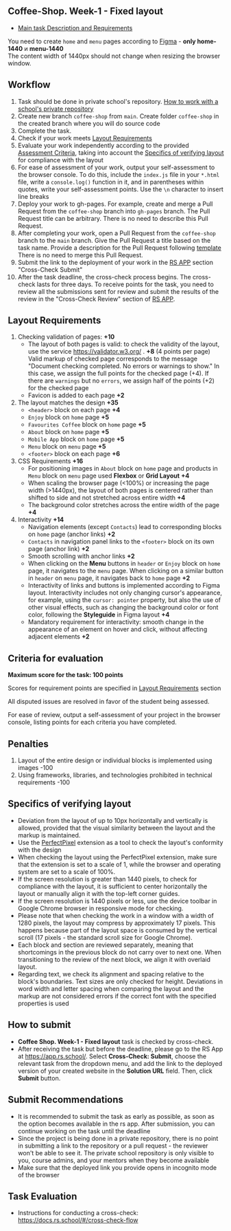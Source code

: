## Coffee-Shop. Week-1 - Fixed layout  

- [Main task Description and Requirements](coffee-shop.md)

You need to create `home` and `menu` pages according to [Figma](#) - **only home-1440** и **menu-1440**  
The content width of 1440px should not change when resizing the browser window.

## Workflow

1. Task should be done in private school's repository. [How to work with a school's private repository](https://docs.rs.school/#/private-repository)
2. Create new branch `coffee-shop` from `main`. Create folder `coffee-shop` in the created branch where you will do source code
3. Complete the task.  
4. Check if your work meets [Layout Requirements](#требования-к-вёрстке)  
5. Evaluate your work independently according to the provided [Assessment Criteria](#критерии-оценки), taking into account the [Specifics of verifying layout](#specifics-of-verifying-layout) for compliance with the layout
6. For ease of assessment of your work, output your self-assessment to the browser console. To do this, include the `index.js` file in your `*.html` file, write a `console.log()` function in it, and in parentheses within quotes, write your self-assessment points. Use the `\n` character to insert line breaks
7. Deploy your work to gh-pages. For example, create and merge a Pull Request from the `coffee-shop` branch into `gh-pages` branch. The Pull Request title can be arbitrary. There is no need to describe this Pull Request.  
8. After completing your work, open a Pull Request from the `coffee-shop` branch to the `main` branch. Give the Pull Request a title based on the task name. Provide a description for the Pull Request following [template](https://docs.rs.school/#/pull-request-review-process?id=Требования-к-pull-request-pr)  
There is no need to merge this Pull Request. 
9. Submit the link to the deployment of your work in the [RS APP](https://app.rs.school/) section "Cross-Check Submit"
10. After the task deadline, the cross-check process begins. The cross-check lasts for three days. To receive points for the task, you need to review all the submissions sent for review and submit the results of the review in the "Cross-Check Review" section of [RS APP](https://app.rs.school/).

## Layout Requirements
1. Checking validation of pages: **+10**
   - The layout of both pages is valid: to check the validity of the layout, use the service https://validator.w3.org/ . **+8** (4 points per page)  
   Valid markup of checked page corresponds to the message "Document checking completed. No errors or warnings to show." In this case, we assign the full points for the checked page (+4). If there are `warnings` but no `errors`, we assign half of the points (+2) for the checked page
   -  Favicon is added to each page **+2**
2. The layout matches the design **+35**
   - `<header>` block on each page **+4**
   - `Enjoy` block on `home` page **+5**
   - `Favourites Coffee` block on `home` page **+5**
   - `About` block on `home` page **+5**
   - `Mobile App` block on `home` page **+5**
   - `Menu` block on `menu` page **+5**
   - `<footer>` block on each page **+6**  
3. CSS Requirements **+16**
   - For positioning images in `About` block on `home` page and products in `Menu` block on `menu` page used **Flexbox** or **Grid Layout** **+4**
   - When scaling the browser page (<100%) or increasing the page width (>1440px), the layout of both pages is centered rather than shifted to side and not stretched across entire width **+4**
   - The background color stretches across the entire width of the page **+4**
4. Interactivity **+14**
   - Navigation elements (except `Contacts`) lead to corresponding blocks on `home` page (anchor links) **+2**
   - `Contacts` in navigation panel links to the `<footer>` block on its own page (anchor link) **+2**
   - Smooth scrolling with anchor links **+2**
   - When clicking on the **Menu** buttons in `header` or `Enjoy` block on `home` page, it navigates to the `menu` page. When clicking on a similar button in `header` on `menu` page, it navigates back to `home` page **+2**
   - Interactivity of links and buttons is implemented according to Figma layout. Interactivity includes not only changing cursor's appearance, for example, using the `cursor: pointer` property, but also the use of other visual effects, such as changing the background color or font color, following the **Styleguide** in Figma layout **+4**
   - Mandatory requirement for interactivity: smooth change in the appearance of an element on hover and click, without affecting adjacent elements **+2**

## Criteria for evaluation

**Maximum score for the task: 100 points**  

Scores for requirement points are specified in [Layout Requirements](#layout-requirements) section  

All disputed issues are resolved in favor of the student being assessed.

For ease of review, output a self-assessment of your project in the browser console, listing points for each criteria you have completed.

## Penalties
1. Layout of the entire design or individual blocks is implemented using images -100
2. Using frameworks, libraries, and technologies prohibited in technical requirements -100

## Specifics of verifying layout
- Deviation from the layout of up to 10px horizontally and vertically is allowed, provided that the visual similarity between the layout and the markup is maintained.
- Use the [PerfectPixel](https://chrome.google.com/webstore/detail/perfectpixel-by-welldonec/dkaagdgjmgdmbnecmcefdhjekcoceebi?hl=ru) extension as a tool to check the layout's conformity with the design
- When checking the layout using the PerfectPixel extension, make sure that the extension is set to a scale of 1, while the browser and operating system are set to a scale of 100%.
- If the screen resolution is greater than 1440 pixels, to check for compliance with the layout, it is sufficient to center horizontally the layout or manually align it with the top-left corner guides.
- If the screen resolution is 1440 pixels or less, use the device toolbar in Google Chrome browser in responsive mode for checking.
- Please note that when checking the work in a window with a width of 1280 pixels, the layout may compress by approximately 17 pixels. This happens because part of the layout space is consumed by the vertical scroll (17 pixels - the standard scroll size for Google Chrome).
- Each block and section are reviewed separately, meaning that shortcomings in the previous block do not carry over to next one. When transitioning to the review of the next block, we align it with overlaid layout.
- Regarding text, we check its alignment and spacing relative to the block's boundaries. Text sizes are only checked for height. Deviations in word width and letter spacing when comparing the layout and the markup are not considered errors if the correct font with the specified properties is used

## How to submit
- **Coffee Shop. Week-1 - Fixed layout** task is checked by cross-check.  
- After receiving the task but before the deadline, please go to the RS App at https://app.rs.school/. Select **Cross-Check: Submit**, choose the relevant task from the dropdown menu, and add the link to the deployed version of your created website in the **Solution URL** field. Then, click **Submit** button.  

## Submit Recommendations
- It is recommended to submit the task as early as possible, as soon as the option becomes available in the rs app. After submission, you can continue working on the task until the deadline
- Since the project is being done in a private repository, there is no point in submitting a link to the repository or a pull request - the reviewer won't be able to see it. The private school repository is only visible to you, course admins, and your mentors when they become available 
- Make sure that the deployed link you provide opens in incognito mode of the browser  

## Task Evaluation
- Instructions for conducting a cross-check: https://docs.rs.school/#/cross-check-flow
